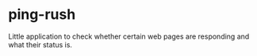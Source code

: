 # ping-rush
Little application to check whether certain web pages are responding and what their status is.